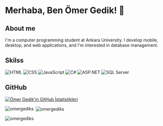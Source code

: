 # Merhaba, Ben Ömer Gedik! 👋

## About me
 I'm a computer programming student at Ankara University. I develop mobile, desktop, and web applications, and I'm interested in database management.

## Skilss
![HTML](https://img.shields.io/badge/HTML-20%25-brightgreen)
![CSS](https://img.shields.io/badge/CSS-15%25-blue)
![JavaScript](https://img.shields.io/badge/JavaScript-20%25-yellow)
![C#](https://img.shields.io/badge/C%23-15%25-orange)
![ASP.NET](https://img.shields.io/badge/ASP.NET-15%25-purple)
![SQL Server](https://img.shields.io/badge/SQL%20Server-15%25-red)

## GitHub 
[![Ömer Gedik'in GitHub İstatistikleri](https://github-readme-stats.vercel.app/api?username=omergediks)](https://github.com/omergediks)

<p><img align="left" src="https://github-readme-stats.vercel.app/api/top-langs?username=omergediks&show_icons=true&locale=en&layout=compact" alt="omergediks" /></p>

<p>&nbsp;<img align="center" src="https://github-readme-stats.vercel.app/api?username=omergediks&show_icons=true&locale=en" alt="omergediks" /></p>

<p><img align="center" src="https://github-readme-streak-stats.herokuapp.com/?user=omergediks&" alt="omergediks" /></p>

